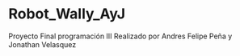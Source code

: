 # Robot_Wally_AyJ
Proyecto Final programación III Realizado por Andres Felipe Peña y Jonathan Velasquez
